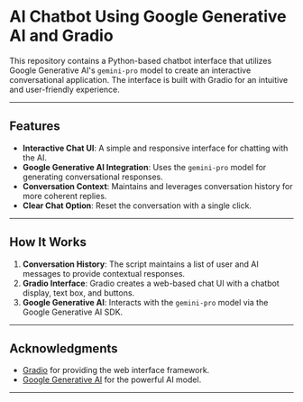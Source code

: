 # AI Chatbot Using Google Generative AI and Gradio

This repository contains a Python-based chatbot interface that utilizes Google Generative AI's `gemini-pro` model to create an interactive conversational application. The interface is built with Gradio for an intuitive and user-friendly experience.

---

## Features
- **Interactive Chat UI**: A simple and responsive interface for chatting with the AI.
- **Google Generative AI Integration**: Uses the `gemini-pro` model for generating conversational responses.
- **Conversation Context**: Maintains and leverages conversation history for more coherent replies.
- **Clear Chat Option**: Reset the conversation with a single click.

---

## How It Works
1. **Conversation History**: The script maintains a list of user and AI messages to provide contextual responses.
2. **Gradio Interface**: Gradio creates a web-based chat UI with a chatbot display, text box, and buttons.
3. **Google Generative AI**: Interacts with the `gemini-pro` model via the Google Generative AI SDK.

---

## Acknowledgments
- [Gradio](https://gradio.app) for providing the web interface framework.
- [Google Generative AI](https://developers.google.com/generative-ai) for the powerful AI model.

---
